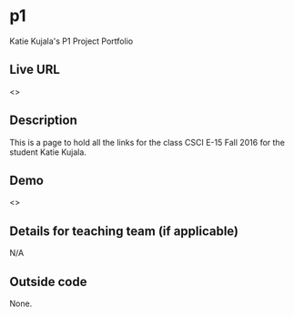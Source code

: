 # p1
Katie Kujala's P1 Project Portfolio
## Live URL
<>

## Description
This is a page to hold all the links for the class CSCI E-15 Fall 2016 for the student Katie Kujala.

## Demo
<>

## Details for teaching team (if applicable)
N/A

## Outside code
None.